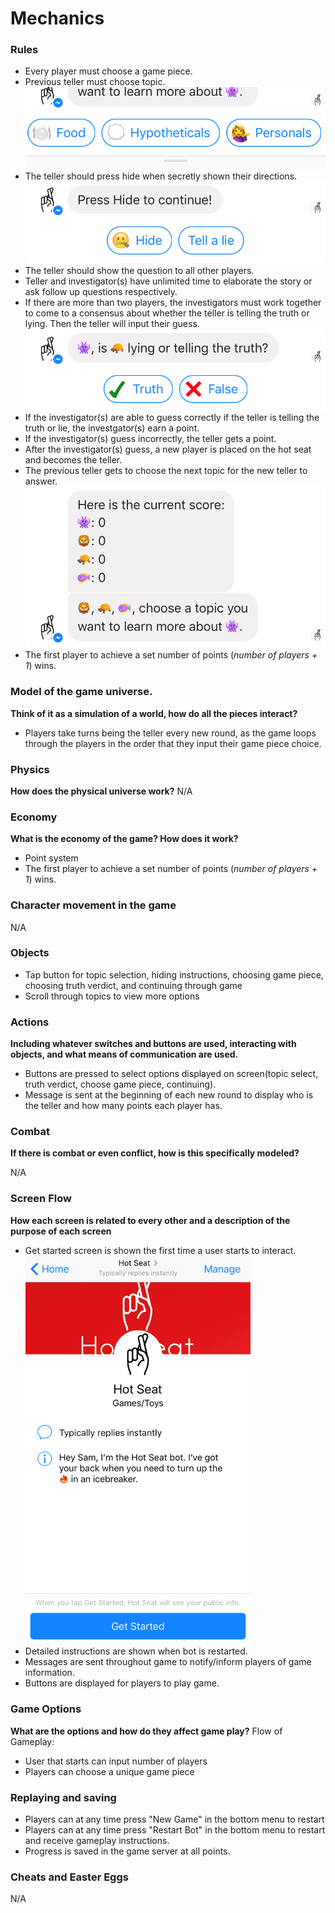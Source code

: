 # Mechanics

### Rules
- Every player must choose a game piece.
- Previous teller must choose topic.
![](../img/topicselection.png)
- The teller should press hide when secretly shown their directions.
![](../img/hide.PNG)
- The teller should show the question to all other players. 
- Teller and investigator(s) have unlimited time to elaborate the story or ask follow up questions respectively.
- If there are more than two players, the investigators must work together to come to a consensus about whether the teller is telling the truth or lying. Then the teller will input their guess.
![](../img/truthverdict.PNG)
- If the investigator(s) are able to guess correctly if the teller is telling the truth or lie, the investgator(s) earn a point.
- If the investigator(s) guess incorrectly, the teller gets a point.
- After the investigator(s) guess, a new player is placed on the hot seat and becomes the teller.
- The previous teller gets to choose the next topic for the new teller to answer.
![](../img/roundview.PNG)
- The first player to achieve a set number of points (*number of players + 1*) wins.

### Model of the game universe.
**Think of it as a simulation of a world, how do all the pieces
interact?**
- Players take turns being the teller every new round, as the game loops through the players in the order that they input their game piece choice.

### Physics
**How does the physical universe work?**
N/A

### Economy
**What is the economy of the game? How does it work?**
- Point system
- The first player to achieve a set number of points (*number of players + 1*) wins.

### Character movement in the game
N/A

### Objects
- Tap button for topic selection, hiding instructions, choosing game piece, choosing truth verdict, and continuing through game
- Scroll through topics to view more options

### Actions
**Including whatever switches and buttons are used, interacting with objects, and
what means of communication are used.**
- Buttons are pressed to select options displayed on screen(topic select, truth verdict, choose game piece, continuing).
- Message is sent at the beginning of each new round to display who is the teller and how many points each player has.

### Combat
**If there is combat or even conflict, how is this specifically modeled?**

N/A

### Screen Flow
**How each screen is related to every other and a description of the purpose
of each screen**
- Get started screen is shown the first time a user starts to interact.
  <img src="../img/getstarted.PNG" width="360">
- Detailed instructions are shown when bot is restarted.
- Messages are sent throughout game to notify/inform players of game information.
- Buttons are displayed for players to play game.

### Game Options
**What are the options and how do they affect game play?**
Flow of Gameplay:
- User that starts can input number of players
- Players can choose a unique game piece

### Replaying and saving
- Players can at any time press "New Game" in the bottom menu to restart
- Players can at any time press "Restart Bot" in the bottom menu to restart and receive gameplay instructions.
- Progress is saved in the game server at all points.

### Cheats and Easter Eggs
N/A
